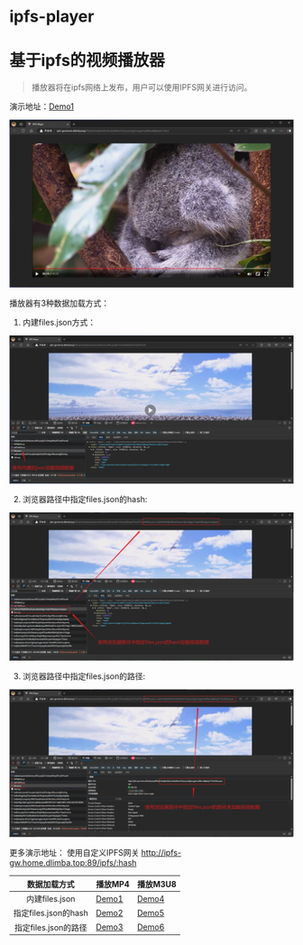 # ipfs-player
# 基于ipfs的视频播放器


> 播放器将在ipfs网络上发布，用户可以使用IPFS网关进行访问。

演示地址：[Demo1](http://ipfs-gw.home.dlimba.top:89/ipfs/bafybeiesjodc2whdevwvu4f5cvjisdjh7vi3etwyfh6xa2f7zsdl7froo4/)

![播放页面](demo/screenshot-1709831272590.png)

播放器有3种数据加载方式：
1. 内建files.json方式：

![播放页面](demo/screenshot-1709830551933.png)

2. 浏览器路径中指定files.json的hash:

![播放页面](demo/screenshot-1709830826679.png)

3. 浏览器路径中指定files.json的路径:

![播放页面](demo/screenshot-1709830964701.png)

更多演示地址： 使用自定义IPFS网关 http://ipfs-gw.home.dlimba.top:89/ipfs/:hash

|      数据加载方式       | 播放MP4                                                                                                                                                                                                | 播放M3U8                                                                                                                                                                                               |
|:-----------------:|------------------------------------------------------------------------------------------------------------------------------------------------------------------------------------------------------|------------------------------------------------------------------------------------------------------------------------------------------------------------------------------------------------------|
|   内建files.json    | [Demo1](http://ipfs-gw.home.dlimba.top:89/ipfs/bafybeiesjodc2whdevwvu4f5cvjisdjh7vi3etwyfh6xa2f7zsdl7froo4/)                                                                                         | [Demo4](http://ipfs-gw.home.dlimba.top:89/ipfs/bafybeiftna5odzdhkmlr52yryus5yjhivcgylnnuf6bcu4kjtkq5v7r6ci/)                                                                                         |
| 指定files.json的hash | [Demo2](http://ipfs-gw.home.dlimba.top:89/ipfs/bafybeiesjodc2whdevwvu4f5cvjisdjh7vi3etwyfh6xa2f7zsdl7froo4/#files.json=bafkreigorocsvshb6udcomwtpdhpugs7adoqckqrrsvl7hf5suonxf5kqq)                  | [Demo5](http://ipfs-gw.home.dlimba.top:89/ipfs/bafybeiesjodc2whdevwvu4f5cvjisdjh7vi3etwyfh6xa2f7zsdl7froo4/#files.json=bafkreifrlfvljttht4tud3zpzxndjrwddgpv7sqfzl34kqbgviernbgqna)                  |
|  指定files.json的路径  | [Demo3](http://ipfs-gw.home.dlimba.top:89/ipfs/bafybeiesjodc2whdevwvu4f5cvjisdjh7vi3etwyfh6xa2f7zsdl7froo4/#files.json=/ipfs/bafybeiesjodc2whdevwvu4f5cvjisdjh7vi3etwyfh6xa2f7zsdl7froo4/files.json) | [Demo6](http://ipfs-gw.home.dlimba.top:89/ipfs/bafybeiesjodc2whdevwvu4f5cvjisdjh7vi3etwyfh6xa2f7zsdl7froo4/#files.json=/ipfs/bafybeiftna5odzdhkmlr52yryus5yjhivcgylnnuf6bcu4kjtkq5v7r6ci/files.json) |
